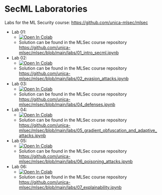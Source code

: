 # SecML Laboratories

Labs for the ML Security course: https://github.com/unica-mlsec/mlsec

* Lab 01: 
  * [![Open In Colab](https://colab.research.google.com/assets/colab-badge.svg)](https://colab.research.google.com/github/maurapintor/unica_mlsec_labs/blob/HEAD/01_intro_secml.ipynb)
  * Solution can be found in the MLSec course repository https://github.com/unica-mlsec/mlsec/blob/main/labs/01_intro_secml.ipynb
* Lab 02:
  * [![Open In Colab](https://colab.research.google.com/assets/colab-badge.svg)](
https://colab.research.google.com/github/maurapintor/unica_mlsec_labs/blob/HEAD/02_evasion_attacks.ipynb)
  * Solution can be found in the MLSec course repository https://github.com/unica-mlsec/mlsec/blob/main/labs/02_evasion_attacks.ipynb
* Lab 03:
  * [![Open In Colab](https://colab.research.google.com/assets/colab-badge.svg)](
https://colab.research.google.com/github/maurapintor/unica_mlsec_labs/blob/HEAD/03_defenses.ipynb)
  * Solution can be found in the MLSec course repository https://github.com/unica-mlsec/mlsec/blob/main/labs/04_defenses.ipynb
* Lab 04:
  * [![Open In Colab](https://colab.research.google.com/assets/colab-badge.svg)](https://colab.research.google.com/github/maurapintor/unica_mlsec_labs/blob/HEAD/04_gradient_obfuscation_and_adaptive_attacks.ipynb)
  * Solution can be found in the MLSec course repository https://github.com/unica-mlsec/mlsec/blob/main/labs/05_gradient_obfuscation_and_adaptive_attacks.ipynb  
* Lab 05:
  * [![Open In Colab](https://colab.research.google.com/assets/colab-badge.svg)](
https://colab.research.google.com/github/maurapintor/unica_mlsec_labs/blob/HEAD/05_poisoning_attacks.ipynb)
  * Solution can be found in the MLSec course repository https://github.com/unica-mlsec/mlsec/blob/main/labs/06_poisoning_attacks.ipynb 
* Lab 06:
  * [![Open In Colab](https://colab.research.google.com/assets/colab-badge.svg)](
https://colab.research.google.com/github/maurapintor/unica_mlsec_labs/blob/HEAD/06_explainability.ipynb)
  * Solution can be found in the MLSec course repository https://github.com/unica-mlsec/mlsec/blob/main/labs/07_explainability.ipynb


